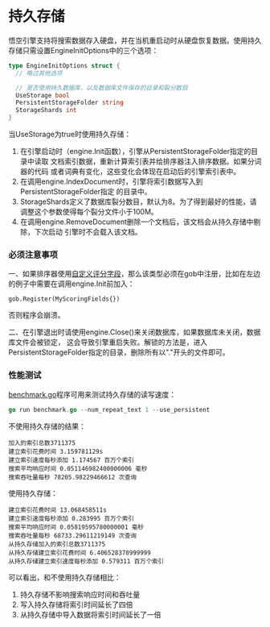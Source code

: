 持久存储
====

悟空引擎支持将搜索数据存入硬盘，并在当机重启动时从硬盘恢复数据。使用持久存储只需设置EngineInitOptions中的三个选项：

```go
type EngineInitOptions struct {
  // 略过其他选项

  // 是否使用持久数据库，以及数据库文件保存的目录和裂分数目
  UseStorage bool
  PersistentStorageFolder string
  StorageShards int
}
```

当UseStorage为true时使用持久存储：

1. 在引擎启动时（engine.Init函数），引擎从PersistentStorageFolder指定的目录中读取
文档索引数据，重新计算索引表并给排序器注入排序数据。如果分词器的代码
或者词典有变化，这些变化会体现在启动后的引擎索引表中。
2. 在调用engine.IndexDocument时，引擎将索引数据写入到PersistentStorageFolder指定
的目录中。
3. StorageShards定义了数据库裂分数目，默认为8。为了得到最好的性能，请调整这个参数使得每个裂分文件小于100M。
4. 在调用engine.RemoveDocument删除一个文档后，该文档会从持久存储中剔除，下次启动
引擎时不会载入该文档。


### 必须注意事项

一、如果排序器使用[自定义评分字段](/docs/custom_scoring_criteria.md)，那么该类型必须在gob中注册，比如在左边的例子中需要在调用engine.Init前加入：
```
gob.Register(MyScoringFields{})
```
否则程序会崩溃。

二、在引擎退出时请使用engine.Close()来关闭数据库，如果数据库未关闭，数据库文件会被锁定，
这会导致引擎重启失败。解锁的方法是，进入PersistentStorageFolder指定的目录，删除所有以"."开头的文件即可。

### 性能测试

[benchmark.go](/examples/benchmark.go)程序可用来测试持久存储的读写速度：

```go
go run benchmark.go --num_repeat_text 1 --use_persistent
```

不使用持久存储的结果：

```
加入的索引总数3711375
建立索引花费时间 3.159781129s
建立索引速度每秒添加 1.174567 百万个索引
搜索平均响应时间 0.051146982400000006 毫秒
搜索吞吐量每秒 78205.98229466612 次查询
```

使用持久存储：

```
建立索引花费时间 13.068458511s
建立索引速度每秒添加 0.283995 百万个索引
搜索平均响应时间 0.05819595780000001 毫秒
搜索吞吐量每秒 68733.29611219149 次查询
从持久存储加入的索引总数3711375
从持久存储建立索引花费时间 6.406528378999999
从持久存储建立索引速度每秒添加 0.579311 百万个索引
```

可以看出，和不使用持久存储相比：

1. 持久存储不影响搜索响应时间和吞吐量
2. 写入持久存储将索引时间延长了四倍
3. 从持久存储中导入数据将索引时间延长了一倍
